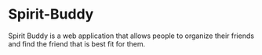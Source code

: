 # Spirit-Buddy
Spirit Buddy is a web application that allows people to organize their friends and find the friend that is best fit for them.
